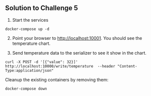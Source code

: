 ## Solution to Challenge 5

1. Start the services
```
docker-compose up -d
```

2. Point your browser to [http://localhost:10001](). You should see the temperature chart.

3. Send temperature data to the serializer to see it show in the chart.
```
curl -X POST -d '[{"value": 32}]' http://localhost:10000/write/temperature  --header "Content-Type:application/json"
```

Cleanup the existing containers by removing them:
```
docker-compose down
```

